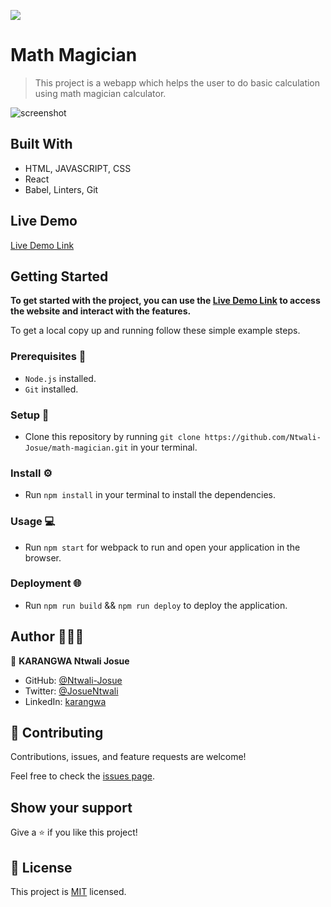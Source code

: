 ![](https://img.shields.io/badge/Microverse-blueviolet)

# Math Magician

> This project is a webapp which helps the user to do basic calculation using math magician calculator.

![screenshot](https://user-images.githubusercontent.com/58233753/133434087-cb4dcf0b-3c51-4cf9-85e5-f5eb74d2dde4.png)

## Built With 

- HTML, JAVASCRIPT, CSS
- React
- Babel, Linters, Git

## Live Demo 

[Live Demo Link](https://ntwali-josue.github.io/math-magician)

## Getting Started 
**To get started with the project, you can use the [Live Demo Link](https://ntwali-josue.github.io/math-magician/) to access the website and interact with the features.**

To get a local copy up and running follow these simple example steps.

### Prerequisites 📌
- `Node.js` installed.
- `Git` installed.

### Setup 🔂 
- Clone this repository by running `git clone https://github.com/Ntwali-Josue/math-magician.git` in your terminal.

### Install ⚙️
- Run `npm install` in your terminal to install the dependencies.

### Usage 💻
- Run `npm start` for webpack to run and open your application in the browser.

### Deployment  🌐
- Run `npm run build` && `npm run deploy` to deploy the application.

## Author 👨🏾‍💻

👤 **KARANGWA Ntwali Josue**

- GitHub: [@Ntwali-Josue](https://github.com/Ntwali-Josue)
- Twitter: [@JosueNtwali](https://twitter.com/JosueNtwali)
- LinkedIn: [karangwa](https://linkedin.com/in/karangwa)

## 🤝 Contributing

Contributions, issues, and feature requests are welcome!

Feel free to check the [issues page](https://github.com/Ntwali-Josue/math-magician/issues/).

## Show your support

Give a ⭐️ if you like this project!

## 📝 License

This project is [MIT](./MIT.md) licensed.
